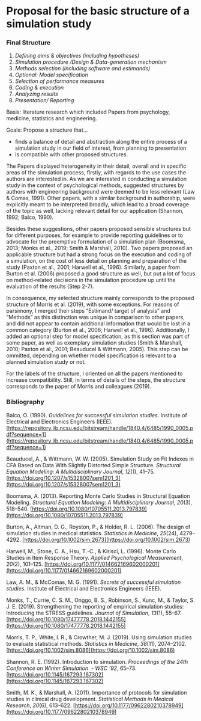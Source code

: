 # Proposal for the basic structure of a simulation study

### Final Structure

1. *Defining aims & objectives (including hypotheses)*
2. *Simulation procedure /Design & Data-generation mechanism*
3. *Methods selection (including software and estimands)*
4. *Optional: Model specification*
5. *Selection of performance measures*
6. *Coding & execution*
7. *Analyzing results*
8. *Presentation/ Reporting*

Basis: literature research which included Papers from psychology, medicine, statistics and engineering.

Goals: Propose a structure that… 

- finds a balance of detail and abstraction along the entire process of a simulation study in our field of interest, from planning to presentation
- is compatible with other proposed structures.

The Papers displayed heterogeneity in their detail, overall and in specific areas of the simulation process, firstly, with regards to the use cases the authors are interested in. As we are interested in conducting a simulation study in the context of psychological methods, suggested structures by authors with engineering background were deemed to be less relevant (Law & Comas, 1991). Other papers, with a similar background in authorship, were explicitly meant to be interpreted broadly, which lead to a broad coverage of the topic as well, lacking relevant detail for our application (Shannon, 1992; Balco, 1990).

Besides these suggestions, other papers proposed sensible structures but for different purposes, for example to provide reporting guidelines or to advocate for the preemptive formulation of a simulation plan (Boomsma, 2013; Monks et al., 2019; Smith & Marshall, 2010). Two papers proposed an applicable structure but had a strong focus on the execution and coding of a simulation, on the cost of less detail on planning and preparation of the study (Paxton et al., 2001; Harwell et al., 1996). Similarly, a paper from Burton et al. (2006) proposed a good structure as well, but put a lot of focus on method-related decisions in the simulation procedure up until the evaluation of the results (Step 2-7). 

In consequence, my selected structure mainly corresponds to the proposed structure of Morris et al. (2019), with some exceptions. For reasons of parsimony, I merged their steps  “Estimand/ target of analysis” and “Methods” as this distinction was unique in comparison to other papers, and did not appear to contain additional information that would be lost in a common category (Burton et al., 2006; Harwell et al., 1996). Additionally, I added an optional step for model specification, as this section was part of some paper, as well as exemplary simulation studies (Smith & Marshall, 2010; Paxton et al., 2001; Beauducel & Wittmann, 2005). This step can be ommitted, depending on whether model specification is relevant to a planned simulation study or not.

For the labels of the structure, I oriented on all the papers mentioned to increase compatibility. Still, in terms of details of the steps, the structure corresponds to the paper of Morris and colleagues (2019).

### Bibliography

Balco, O. (1990). *Guidelines for successful simulation studies*. Institute of Electrical and Electronics Engineers (IEEE). [https://repository.lib.ncsu.edu/bitstream/handle/1840.4/6485/1990_0005.pdf?sequence=1](https://repository.lib.ncsu.edu/bitstream/handle/1840.4/6485/1990_0005.pdf?sequence=1)

Beauducel, A., & Wittmann, W. W. (2005). Simulation Study on Fit Indexes in CFA Based on Data With Slightly Distorted Simple Structure. *Structural Equation Modeling: A Multidisciplinary Journal*, *12*(1), 41–75. [https://doi.org/10.1207/s15328007sem1201_3](https://doi.org/10.1207/s15328007sem1201_3)

Boomsma, A. (2013). Reporting Monte Carlo Studies in Structural Equation Modeling. *Structural Equation Modeling: A Multidisciplinary Journal*, *20*(3), 518–540. [https://doi.org/10.1080/10705511.2013.797839](https://doi.org/10.1080/10705511.2013.797839)

Burton, A., Altman, D. G., Royston, P., & Holder, R. L. (2006). The design of simulation studies in medical statistics. *Statistics in Medicine*, *25*(24), 4279–4292. [https://doi.org/10.1002/sim.2673](https://doi.org/10.1002/sim.2673)

Harwell, M., Stone, C. A., Hsu, T.-C., & Kirisci, L. (1996). Monte Carlo Studies in Item Response Theory. *Applied Psychological Measurement*, *20*(2), 101–125. [https://doi.org/10.1177/014662169602000201](https://doi.org/10.1177/014662169602000201)

Law, A. M., & McComas, M. G. (1991). *Secrets of successful simulation studies*. Institute of Electrical and Electronics Engineers (IEEE).

Monks, T., Currie, C. S. M., Onggo, B. S., Robinson, S., Kunc, M., & Taylor, S. J. E. (2019). Strengthening the reporting of empirical simulation studies: Introducing the STRESS guidelines. *Journal of Simulation*, *13*(1), 55–67. [https://doi.org/10.1080/17477778.2018.1442155](https://doi.org/10.1080/17477778.2018.1442155)

Morris, T. P., White, I. R., & Crowther, M. J. (2019). Using simulation studies to evaluate statistical methods. *Statistics in Medicine*, *38*(11), 2074–2102. [https://doi.org/10.1002/sim.8086](https://doi.org/10.1002/sim.8086)

Shannon, R. E. (1992). Introduction to simulation. *Proceedings of the 24th Conference on Winter Simulation  - WSC ’92*, 65–73. [https://doi.org/10.1145/167293.167302](https://doi.org/10.1145/167293.167302)

Smith, M. K., & Marshall, A. (2011). Importance of protocols for simulation studies in clinical drug development. *Statistical Methods in Medical Research*, *20*(6), 613–622. [https://doi.org/10.1177/0962280210378949](https://doi.org/10.1177/0962280210378949)
